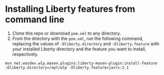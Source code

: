 # Installing Liberty features from command line

1. Clone this repo or download `pom.xml` to any directory.
2. From the directory with the `pom.xml`, run the following command, replacing the values of `-Dliberty.directory` and `-Dliberty.feature` with your installed Liberty directory and the feature you want to install, respectively.
```
mvn net.wasdev.wlp.maven.plugins:liberty-maven-plugin:install-feature -Dliberty.directory=/opt/wlp -Dliberty.feature=jaxrs-2.1
```
